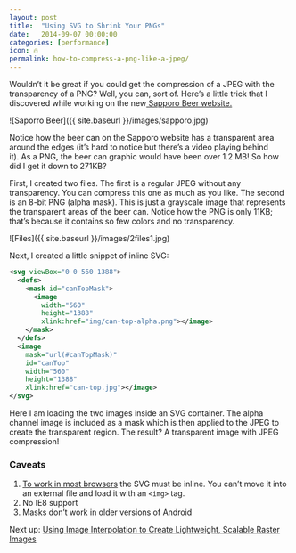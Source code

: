 ```yaml
---
layout: post
title:  "Using SVG to Shrink Your PNGs"
date:   2014-09-07 00:00:00
categories: [performance]
icon: 🔥
permalink: how-to-compress-a-png-like-a-jpeg/
---
```


Wouldn’t it be great if you could get the compression of a JPEG with the transparency of a PNG? Well, you can, sort of. Here’s a little trick that I discovered while working on the new<a href="http://sapporobeer.ca" target="_blank"> Sapporo Beer website.</a>

![Saporro Beer]({{ site.baseurl }}/images/sapporo.jpg)

Notice how the beer can on the Sapporo website has a transparent area around the edges (it’s hard to notice but there’s a video playing behind it). As a PNG, the beer can graphic would have been over 1.2 MB! So how did I get it down to 271KB?

First, I created two files. The first is a regular JPEG without any transparency. You can compress this one as much as you like. The second is an 8-bit PNG (alpha mask). This is just a grayscale image that represents the transparent areas of the beer can. Notice how the PNG is only 11KB; that’s because it contains so few colors and no transparency.

![Files]({{ site.baseurl }}/images/2files1.jpg)

Next, I created a little snippet of inline SVG:

```xml
<svg viewBox="0 0 560 1388">
  <defs>
    <mask id="canTopMask">
      <image
        width="560"
        height="1388"
        xlink:href="img/can-top-alpha.png"></image>
    </mask>
  </defs>
  <image
    mask="url(#canTopMask)"
    id="canTop"
    width="560"
    height="1388"
    xlink:href="can-top.jpg"></image>
</svg>
```

Here I am loading the two images inside an SVG container. The alpha channel image is included as a mask which is then applied to the JPEG to create the transparent region. The result? A transparent image with JPEG compression!

### Caveats
1. [To work in most browsers](http://codepen.io/shshaw/full/IDbqC/) the SVG must be inline. You can’t move it into an external file and load it with an `<img>` tag.
1. No IE8 support
1. Masks don’t work in older versions of Android

Next up: [Using Image Interpolation to Create Lightweight, Scalable Raster Images](https://peterhrynkow.com/performance/2019/01/13/blowing-up-images-to-make-them-small.html)
